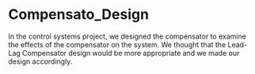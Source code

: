 # Compensato_Design
In the control systems project, we designed the compensator to examine the effects of the compensator on the system. We thought that the Lead-Lag Compensator design would be more appropriate and we made our design accordingly.
